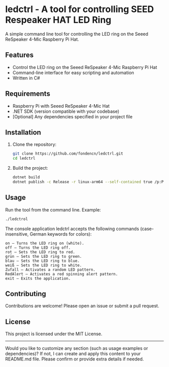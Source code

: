 # ledctrl - A tool for controlling SEED Respeaker HAT LED Ring

A simple command line tool for controlling the LED ring on the Seeed ReSpeaker 4-Mic Raspberry Pi Hat.

## Features

- Control the LED ring on the Seeed ReSpeaker 4-Mic Raspberry Pi Hat
- Command-line interface for easy scripting and automation
- Written in C#

## Requirements

- Raspberry Pi with Seeed ReSpeaker 4-Mic Hat
- .NET SDK (version compatible with your codebase)
- [Optional] Any dependencies specified in your project file

## Installation

1. Clone the repository:
   ```bash
   git clone https://github.com/fondencn/ledctrl.git
   cd ledctrl
   ```
2. Build the project:
   ```bash
   dotnet build
   dotnet publish -c Release -r linux-arm64 --self-contained true /p:PublishTrimmed=true
   ```

## Usage

Run the tool from the command line. Example:
```bash
./ledctrol
```

The console application ledctrl accepts the following commands (case-insensitive, German keywords for colors):

    on — Turns the LED ring on (white).
    off — Turns the LED ring off.
    rot — Sets the LED ring to red.
    grün — Sets the LED ring to green.
    blau — Sets the LED ring to blue.
    weiß — Sets the LED ring to white.
    Zufall — Activates a random LED pattern.
    RedAlert — Activates a red spinning alert pattern.
    exit — Exits the application.


## Contributing

Contributions are welcome! Please open an issue or submit a pull request.

## License

This project is licensed under the MIT License.

---

Would you like to customize any section (such as usage examples or dependencies)? If not, I can create and apply this content to your README.md file. Please confirm or provide extra details if needed.
